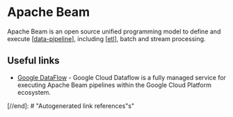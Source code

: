 # Apache Beam

Apache Beam is an open source unified programming model to define and execute [[data-pipeline]], including [[etl]], batch and stream processing.

## Useful links

- [Google DataFlow](https://cloud.google.com/dataflow/) - Google Cloud Dataflow is a fully managed service for executing Apache Beam pipelines within the Google Cloud Platform ecosystem.

[//begin]: # "Autogenerated link references for markdown compatibility"
[data-pipeline]: data-pipeline "Data Pipeline"
[etl]: etl "Extract, transform, load"

[//end]: # "Autogenerated link references"s"
